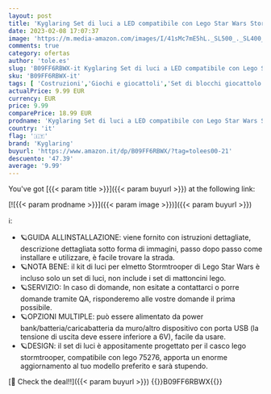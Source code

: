 ```yaml
---
layout: post
title: 'Kyglaring Set di luci a LED compatibile con Lego Star Wars Stormtrooper Kit di costruzione del casco-Kit di illuminazione a LED per 75276 - Il modello in mattoncini non incluso  versione classica '
date: 2023-02-08 17:07:37
image: 'https://m.media-amazon.com/images/I/41sMc7mE5hL._SL500_._SL400_.jpg'
comments: true
category: ofertas
author: 'tole.es'
slug: 'B09FF6RBWX-it Kyglaring Set di luci a LED compatibile con Lego Star Wars...'
sku: 'B09FF6RBWX-it'
tags: [ 'Costruzioni','Giochi e giocattoli','Set di blocchi giocattolo impilabili','kyglaring','lego','🇮🇹', ]
actualPrice: 9.99 EUR
currency: EUR
price: 9.99
comparePrice: 18.99 EUR
prodname: 'Kyglaring Set di luci a LED compatibile con Lego Star Wars Stormtrooper Kit di costruzione del casco-Kit di illuminazione a LED per 75276 - Il modello in mattoncini non incluso  versione classica '
country: 'it'
flag: '🇮🇹'
brand: 'Kyglaring'
buyurl: 'https://www.amazon.it/dp/B09FF6RBWX/?tag=tolees00-21'
descuento: '47.39'
average: '9.99'
---
```


You've got [{{< param title >}}]({{< param buyurl >}}) at the following link:

[![{{< param prodname >}}]({{< param image >}})]({{< param buyurl >}})

ℹ️:

- 🪐GUIDA ALLINSTALLAZIONE: viene fornito con istruzioni dettagliate, descrizione dettagliata sotto forma di immagini, passo dopo passo come installare e utilizzare, è facile trovare la strada.
- 🪐NOTA BENE: il kit di luci per elmetto Stormtrooper di Lego Star Wars è incluso solo un set di luci, non include i set di mattoncini lego.
- 🪐SERVIZIO: In caso di domande, non esitate a contattarci o porre domande tramite QA, risponderemo alle vostre domande il prima possibile.
- 🪐OPZIONI MULTIPLE: può essere alimentato da power bank/batteria/caricabatteria da muro/altro dispositivo con porta USB (la tensione di uscita deve essere inferiore a 6V), facile da usare.
- 🪐DESIGN: il set di luci è appositamente progettato per il casco lego stormtrooper, compatibile con lego 75276, apporta un enorme aggiornamento al tuo modello preferito e sarà stupendo.

[🛒 Check the deal!!]({{< param buyurl >}})
{{<world>}}B09FF6RBWX{{</world>}}
